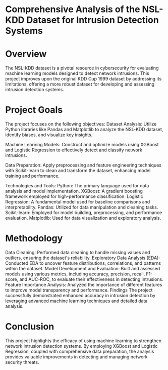 # Comprehensive Analysis of the NSL-KDD Dataset for Intrusion Detection Systems
# Overview
The NSL-KDD dataset is a pivotal resource in cybersecurity for evaluating machine learning models designed to detect network intrusions. This project improves upon the original KDD Cup 1999 dataset by addressing its limitations, offering a more robust dataset for developing and assessing intrusion detection systems.
# Project Goals
The project focuses on the following objectives:
Dataset Analysis: Utilize Python libraries like Pandas and Matplotlib to analyze the NSL-KDD dataset, identify biases, and visualize key insights.

Machine Learning Models: Construct and optimize models using XGBoost and Logistic Regression to effectively detect and classify network intrusions.

Data Preparation: Apply preprocessing and feature engineering techniques with Scikit-learn to clean and transform the dataset, enhancing model training and performance.

Technologies and Tools:
Python: The primary language used for data analysis and model implementation.
XGBoost: A gradient boosting framework employed for high-performance classification.
Logistic Regression: A fundamental model used for baseline comparisons and interpretability.
Pandas: Utilized for data manipulation and cleaning tasks.
Scikit-learn: Employed for model building, preprocessing, and performance evaluation.
Matplotlib: Used for data visualization and exploratory analysis.

# Methodology
Data Cleaning: Performed data cleaning to handle missing values and outliers, ensuring the dataset's reliability.
Exploratory Data Analysis (EDA): Conducted EDA to uncover feature distributions, correlations, and patterns within the dataset.
Model Development and Evaluation: Built and assessed models using various metrics, including accuracy, precision, recall, F1-score, and AUC-ROC, to evaluate their effectiveness in detecting intrusions.
Feature Importance Analysis: Analyzed the importance of different features to improve model transparency and performance.
Findings
The project successfully demonstrated enhanced accuracy in intrusion detection by leveraging advanced machine learning techniques and detailed data analysis.

# Conclusion
This project highlights the efficacy of using machine learning to strengthen network intrusion detection systems. By employing XGBoost and Logistic Regression, coupled with comprehensive data preparation, the analysis provides valuable improvements in detecting and managing network security threats.
